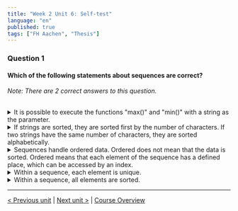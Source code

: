 ```yaml
---
title: "Week 2 Unit 6: Self-test"
language: "en"
published: true
tags: ["FH Aachen", "Thesis"]
---
```


### Question 1

#### Which of the following statements about sequences are correct?

*Note: There are 2 correct answers to this question.*

<br>

<details>
	<summary>It is possible to execute the functions "max()" and "min()" with a string as the parameter. </summary>
	✅
</details>


<details>
	<summary>If strings are sorted, they are sorted first by the number of characters. If two strings have the same number of characters, they are sorted alphabetically.</summary>
	❌
</details>


<details>
	<summary>Sequences handle ordered data. Ordered does not mean that the data is sorted. Ordered means that each element of the sequence has a defined place, which can be accessed by an index.</summary>
	✅
</details>


<details>
	<summary>Within a sequence, each element is unique.</summary>
	❌
</details>


<details>
	<summary>Within a sequence, all elements are sorted.</summary>
	❌
</details>

---

[< Previous unit](/teaching/python-mooc/week2_unit7_slicing) | [Next unit >](/teaching/python-mooc/week2_unit6_sequences) |
[Course Overview](/teaching/python-mooc)